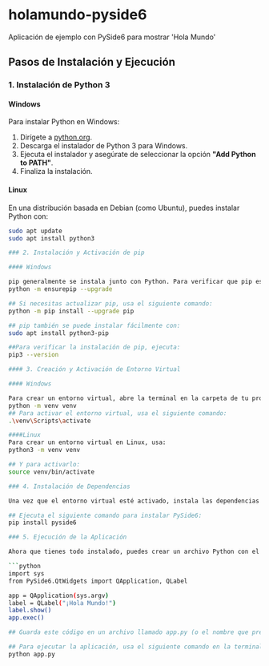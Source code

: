 # holamundo-pyside6
Aplicación de ejemplo con PySide6 para mostrar 'Hola Mundo'
## Pasos de Instalación y Ejecución

### 1. Instalación de Python 3

#### Windows
Para instalar Python en Windows:

1. Dirígete a [python.org](https://www.python.org/downloads/).
2. Descarga el instalador de Python 3 para Windows.
3. Ejecuta el instalador y asegúrate de seleccionar la opción **"Add Python to PATH"**.
4. Finaliza la instalación.

#### Linux
En una distribución basada en Debian (como Ubuntu), puedes instalar Python con:

```bash
sudo apt update
sudo apt install python3

### 2. Instalación y Activación de pip

#### Windows

pip generalmente se instala junto con Python. Para verificar que pip está disponible, ejecuta:
python -m ensurepip --upgrade

## Si necesitas actualizar pip, usa el siguiente comando:
python -m pip install --upgrade pip

## pip también se puede instalar fácilmente con:
sudo apt install python3-pip

##Para verificar la instalación de pip, ejecuta:
pip3 --version

#### 3. Creación y Activación de Entorno Virtual

#### Windows

Para crear un entorno virtual, abre la terminal en la carpeta de tu proyecto y ejecuta:
python -m venv venv
## Para activar el entorno virtual, usa el siguiente comando:
.\venv\Scripts\activate

####Linux
Para crear un entorno virtual en Linux, usa:
python3 -m venv venv

## Y para activarlo:
source venv/bin/activate

### 4. Instalación de Dependencias

Una vez que el entorno virtual esté activado, instala las dependencias necesarias para el proyecto. En este caso, la principal dependencia es **PySide6**.

## Ejecuta el siguiente comando para instalar PySide6:
pip install pyside6

### 5. Ejecución de la Aplicación

Ahora que tienes todo instalado, puedes crear un archivo Python con el siguiente código para mostrar el mensaje "Hola Mundo" utilizando PySide6:

```python
import sys
from PySide6.QtWidgets import QApplication, QLabel

app = QApplication(sys.argv)
label = QLabel("¡Hola Mundo!")
label.show()
app.exec()

## Guarda este código en un archivo llamado app.py (o el nombre que prefieras).

## Para ejecutar la aplicación, usa el siguiente comando en la terminal (asegúrate de estar en el entorno virtual):
python app.py
